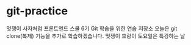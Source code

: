 # git-practice
멋쟁이 사자처럼 프론트엔드 스쿨 6기 Git 학습을 위한 연습 저장소
오늘은 git clone(복제) 기능을 추가로 학습하겠습니다.
멋쟁이 호랑이
토요일은 특강하는 날